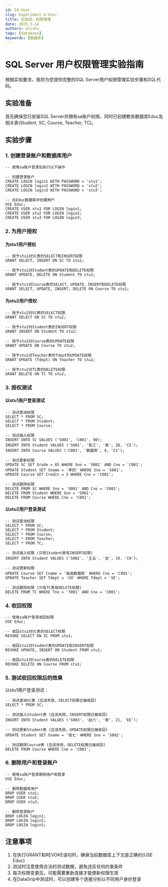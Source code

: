 ```yaml
---
id: E4-User
slug: Experiment-4-User
title: 实验四：权限管理
date: 2025-5-14
authors: m1ishu
tags: [database]
keywords: [数据库]
---
```

# SQL Server 用户权限管理实验指南

根据实验要求，我将为您提供完整的SQL Server用户权限管理实验步骤和SQL代码。

## 实验准备

首先确保您已安装SQL Server并拥有sa账户权限，同时已创建教务数据库Educ及相关表(Student, SC, Course, Teacher, TC)。

## 实验步骤

### 1. 创建登录账户和数据库用户

```
-- 使用sa账户登录后执行以下操作

-- 创建登录账户
CREATE LOGIN login1 WITH PASSWORD = 'stu1';
CREATE LOGIN login2 WITH PASSWORD = 'stu2';
CREATE LOGIN login3 WITH PASSWORD = 'stu3';

-- 在Educ数据库中创建用户
USE Educ;
CREATE USER stu1 FOR LOGIN login1;
CREATE USER stu2 FOR LOGIN login2;
CREATE USER stu3 FOR LOGIN login3;
```

### 2. 为用户授权

#### 为stu1用户授权

```
-- 授予stu1对SC表的SELECT和INSERT权限
GRANT SELECT, INSERT ON SC TO stu1;

-- 授予stu1对Student表的UPDATE和DELETE权限
GRANT UPDATE, DELETE ON Student TO stu1;

-- 授予stu1对Course表的SELECT、UPDATE、INSERT和DELETE权限
GRANT SELECT, UPDATE, INSERT, DELETE ON Course TO stu1;
```

#### 为stu2用户授权

```
-- 授予stu2对SC表的SELECT权限
GRANT SELECT ON SC TO stu2;

-- 授予stu2对Student表的INSERT权限
GRANT INSERT ON Student TO stu2;

-- 授予stu2对Course表的UPDATE权限
GRANT UPDATE ON Course TO stu2;

-- 授予stu2对Teacher表的Tdept列UPDATE权限
GRANT UPDATE (Tdept) ON Teacher TO stu2;

-- 授予stu2对TC表的DELETE权限
GRANT DELETE ON TC TO stu2;
```

### 3. 授权测试

#### 以stu1用户登录测试

```
-- 测试查询权限
SELECT * FROM SC;
SELECT * FROM Student;
SELECT * FROM Course;

-- 测试插入权限
INSERT INTO SC VALUES ('S001', 'C001', 90);
INSERT INTO Student VALUES ('S001', '张三', '男', 20, 'CS');
INSERT INTO Course VALUES ('C001', '数据库', 4, 'CS');

-- 测试更新权限
UPDATE SC SET Grade = 85 WHERE Sno = 'S001' AND Cno = 'C001';
UPDATE Student SET Sname = '李四' WHERE Sno = 'S001';
UPDATE Course SET Credit = 3 WHERE Cno = 'C001';

-- 测试删除权限
DELETE FROM SC WHERE Sno = 'S001' AND Cno = 'C001';
DELETE FROM Student WHERE Sno = 'S001';
DELETE FROM Course WHERE Cno = 'C001';
```

#### 以stu2用户登录测试

```
-- 测试查询权限
SELECT * FROM SC;
SELECT * FROM Student;
SELECT * FROM Course;
SELECT * FROM Teacher;
SELECT * FROM TC;

-- 测试插入权限 (只有Student表有INSERT权限)
INSERT INTO Student VALUES ('S002', '王五', '女', 19, 'CH');

-- 测试更新权限
UPDATE Course SET Cname = '高级数据库' WHERE Cno = 'C001';
UPDATE Teacher SET Tdept = 'CH' WHERE Tdept = 'SE';

-- 测试删除权限 (只有TC表有DELETE权限)
DELETE FROM TC WHERE Tno = 'T001' AND Cno = 'C001';
```

### 4. 收回权限

```
-- 使用sa账户登录收回权限
USE Educ;

-- 收回stu1对SC表的SELECT权限
REVOKE SELECT ON SC FROM stu1;

-- 收回stu1对Student表的UPDATE和INSERT权限
REVOKE UPDATE, INSERT ON Student FROM stu1;

-- 收回stu1对Course表的DELETE权限
REVOKE DELETE ON Course FROM stu1;
```

### 5. 测试收回权限后的效果

以stu1用户登录测试：

```
-- 测试查询SC表 (应该失败，SELECT权限已被收回)
SELECT * FROM SC;

-- 测试插入Student表 (应该失败，INSERT权限已被收回)
INSERT INTO Student VALUES ('S003', '赵六', '男', 21, 'EE');

-- 测试更新Student表 (应该失败，UPDATE权限已被收回)
UPDATE Student SET Sname = '钱七' WHERE Sno = 'S002';

-- 测试删除Course表 (应该失败，DELETE权限已被收回)
DELETE FROM Course WHERE Cno = 'C001';
```

### 6. 删除用户和登录账户

```
-- 使用sa账户登录删除用户和登录
USE Educ;

-- 删除数据库用户
DROP USER stu1;
DROP USER stu2;
DROP USER stu3;

-- 删除登录账户
DROP LOGIN login1;
DROP LOGIN login2;
DROP LOGIN login3;
```

## 注意事项

1. 在执行GRANT和REVOKE语句时，确保当前数据库上下文是正确的(USE Educ)
2. 测试时注意使用合法的测试数据，避免违反任何约束条件
3. 每次权限变更后，可能需要重新连接才能使新权限生效
4. 在DataGrip中测试时，可以创建多个连接分别以不同用户身份登录
